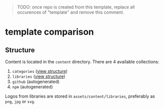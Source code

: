 > TODO: once repo is created from this template, replace all occurences of "template" and remove this comment.

# template comparison

## Structure

Content is located in the `content` directory. There are 4 available collections:

1. `categories` ([view structure](https://github.com/choose-tech/astro-integration/blob/main/packages/integration/collections.ts#L6))
2. `libraries` ([view structure](https://github.com/choose-tech/astro-integration/blob/main/packages/integration/collections.ts#L6))
3. `github` (autogenerated)
4. `npm` (autogenerated)

Logos from libraries are stored in `assets/content/libraries`, preferably as `png`, `jpg` or `svg`.
